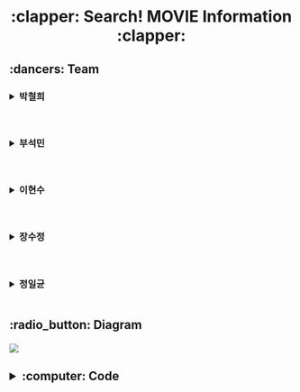 <h1 align='center'>:clapper: Search! MOVIE Information :clapper:
     
<!--박철희-->
<h2> :dancers: Team
&nbsp;&nbsp;&nbsp;<h3><details><summary> 박철희 </summary></p>
<h3> &nbsp;:heavy_check_mark: Role</p>
<h6> &nbsp; 1. Main coding</p>
     &nbsp; 2. Searching Information</p>
<h3> &nbsp;:heavy_check_mark: GitHub LINK</p>
<a href = "https://github.com/PARKCHEOLHEE-lab"><h6>&nbsp;&nbsp;: PARK CHEOL-HEE's GitHub LINK</a></details>

<!--부석민-->  
&nbsp;&nbsp;&nbsp;<h3><details><summary> 부석민 </summary></p>
<h3> &nbsp;:heavy_check_mark: Role</p>
<h6> &nbsp; 1. Coding</p>
     &nbsp; 2. Searching Information</p>
<h3> &nbsp;:heavy_check_mark: GitHub LINK</p>
<a href = "https://github.com/seokminboo"><h6>&nbsp;&nbsp;: Seokminboo's GitHub LINK</a></details>  

<!--이현수-->  
&nbsp;&nbsp;&nbsp;<h3><details><summary> 이현수 </summary></p>
<h3> &nbsp;:heavy_check_mark: Role</p>
<h6> &nbsp; 1. Coding / Code 취합</p>
     &nbsp; 2. Searching Information</p>
<h3> &nbsp;:heavy_check_mark: GitHub LINK</p>
<a href = "https://github.com/Hyunsoo-Ryan-Lee"><h6>&nbsp;&nbsp;: Hyunsoo-Ryan-Lee's GitHub LINK</a></details> 
  
<!--장수정-->  
&nbsp;&nbsp;&nbsp;<h3><details><summary> 장수정 </summary></p>
<h3> &nbsp;:heavy_check_mark: Role</p>
<h6> &nbsp; 1. GitHub업로드</p>
     &nbsp; 2. diagram제작</p>
     &nbsp; 3. Oven제작</p>
<h3> &nbsp;:heavy_check_mark: GitHub LINK3</p>
<a href = "https://github.com/sujeong-jang-creator"><h6>&nbsp;&nbsp;: Jcrystal's GitHub LINK</a></details> 

<!--정일균-->  
&nbsp;&nbsp;&nbsp;<h3><details><summary> 정일균 </summary></p>
<h3> &nbsp;:heavy_check_mark: Role</p>
<h6> &nbsp; 1. Main idea</p>
     &nbsp; 2. 자료조사</p>
     &nbsp; 3. Table 제작</p>
<h3> &nbsp;:heavy_check_mark: GitHub LINK3</p>
<a href = "https://github.com/johnny9210"><h6>&nbsp;&nbsp;: johnny9210's GitHub LINK</a></details> 

<br>
     
<!--다이어그램 칸--> 
<h2>:radio_button: Diagram</p>
<img src="https://github.com/sujeong-jang-creator/Class-review/blob/1d5d36d27f4fa831ad475550d24bfc9bea344dc2/0603/%5Bmovie%5Ddiagram.png" />

<br>

<h2><details><summary>:computer: Code</summary></p>

```spl
-- movie table 제작 (영화제목(PK), 개봉일, 평점, 관객 수, 상영 시간, 장르 ID)
create table movie (movie_id varchar2(20),
                    release_date date,
                    rating int,
                    audience_no int,
                    running_time int,
                    genre_id int,
                    primary key(movie_id));

-- actor table 제작 (배우 이름(PK), 출연 영화(FK), 역할, 소속사, 성별)
create table actor (actor_id varchar2(20),
                    movie_id varchar2(20),
                    character varchar2(20),
                    agency varchar2(20),
                    gender char(1) constraint actor_gender check (gender in ('F','M')), -- F 혹은 M만 적을 수 있도록 제한
                    primary key(actor_id),
                    foreign key(movie_id) references movie(movie_id));    

-- director table 제작 (감독 이름(PK), 제작 영화(FK), 대표작, 나이)
create table director (director_id varchar2(20),
                        movie_id varchar2(20),
                        popular varchar2(20),
                        age int,
                        primary key(director_id),
                        foreign key(movie_id) references movie(movie_id));

-- genre table 제작 (1:드라마 / 2:SF / 3:멜로 / 4:코미디)
create table genre (genre_id int,
                    genre_name varchar2(20),
                    primary key(genre_id));

-- movie 세부사항 추가
insert into movie values('jurassic park',to_date('1991-06-11','yyyy-mm-dd'),9.32,555,132,2);
insert into movie values('Titanic',to_date('1998-02-20','yyyy-mm-dd'),9.88,197,194,3);
INSERT INTO movie VALUES('기생충', to_date('2019-05-30','yyyy-mm-dd'), 9.07, 1030, 132, 1);
insert into movie values ('Cruella',to_date('2021-05-26','yyyy-mm-dd'),8.7,38,133,4);
insert into movie values('미나리', to_date('2021-03-03','yyyy-mm-dd'), 8.31, 110, 115, 1);

-- actor 세부사항 추가
insert into actor values('Sam Neill','jurassic park','DR.allen grant','Curtis Brown', 'M');
insert into actor values('Laura Dern','jurassic park','Ellie Sattler','IMDbPro', 'F');
insert into actor values('Jeff Goldblum','jurassic park','Ian Malcolm','Elevate Artist', 'M');
insert into actor values('Leonardo DiCaprio','Titanic','Jack Dawson','Creative Artists', 'M');
insert into actor values('Kate Winslet','Titanic','Rose DeWitt','United Agents', 'F');
insert into actor values('Billy Zane','Titanic','Caledon Hockley','MN2S', 'M');
INSERT INTO actor VALUES('송강호', '기생충', '기택 역', '써브라임', 'M');
INSERT INTO actor VALUES('이선균', '기생충', '동익 역', '호두앤유', 'M');
INSERT INTO actor VALUES('조여정', '기생충', '연교 역', '높은엔터', 'F');
INSERT INTO actor VALUES('최우식', '기생충', '기우 역', '매니지먼트 숲', 'M');
INSERT INTO actor VALUES('박소담', '기생충', '기정 역', '아티컴퍼니', 'F');
INSERT INTO actor VALUES('이정은', '기생충', '문광 역', '윌엔터', 'F');
INSERT INTO actor VALUES('장혜진', '기생충', '충숙 역', '아이오케이', 'F');
insert into actor values ('Emma Stone', 'Cruella', 'Cruella', '','F');
insert into actor values ('Emma Thompson', 'Cruella', 'Baroness', 'Hamilton','F');
insert into actor values ('Emily Beecham', 'Cruella', 'Catherine Miller' , 'Beaumont', 'F');
insert into actor values('스티븐연', '미나리', '제이콥', 'B앤C', 'M');
insert into actor values('한예리', '미나리', '모니카', '사람엔터', 'F');
insert into actor values('윤여정', '미나리', '순자', '후크엔터', 'F');
insert into actor values('앨런김', '미나리', '데이빗', 'CAA', 'M');

-- director 세부사항 추가
insert into director values('Steven Spielberg','jurassic park','ET',74);
insert into director values('James Cameron','Titanic','Avatar',66);
INSERT INTO director VALUES('봉준호','기생충','괴물', 53);
insert into director values ('Craig Gillespie', 'Cruella', 'Lars and Real Girl', 53);
insert into director values('정이삭','미나리','괴물',45);

-- genre 구분 추가
insert into genre values(1,'드라마');
insert into genre values(2,'SF');
insert into genre values(3,'Melo/Romance');
insert into genre values(4,'Comedy');
```</details></details> 

<br>

<h2>:mag_right: OVEN</p>
<img src="https://github.com/sujeong-jang-creator/Class-review/blob/91b7bbc0377162ab2f8ffd98a055b33619df3299/0603/oven/%5B0603%20Task%20in%20Class%5D%20MAIN.jpg" />
<img src="https://github.com/sujeong-jang-creator/Class-review/blob/91b7bbc0377162ab2f8ffd98a055b33619df3299/0603/oven/%5B0603%20Task%20in%20Class%5D%20%EA%B8%B0%EC%83%9D%EC%B6%A9.jpg" />

